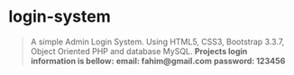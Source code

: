 # login-system

>A simple Admin Login System. Using HTML5, CSS3, Bootstrap 3.3.7, Object Oriented PHP and database MySQL.
>__Projects login information is bellow:__
>__email: fahim@gmail.com__
>__password: 123456__
